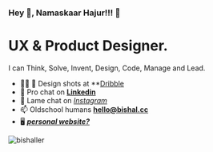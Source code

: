 ### **Hey 👋, Namaskaar Hajur!!! 🙏**
<h1>UX & Product Designer.</h1>
<p>I can Think, Solve, Invent, Design, Code, Manage and Lead. </p>

- 👨‍💻 🏀 Design shots at **[Dribble](https://dribbble.com/bishaller)
- 📄  Pro chat on **[Linkedin](https://www.linkedin.com/in/bishaller)**
- 🤝  Lame chat on *[Instagram](https://www.instagram.com/bishaller/)*
- 📫  Oldschool humans **hello@bishal.cc**
- 🖥  ***[personal website?](http://bishal.cc/)***

<p align="left"> <img src="https://komarev.com/ghpvc/?username=bishaller&label=Profile%20views&color=0e75b6&style=flat" alt="bishaller" /> </p>
